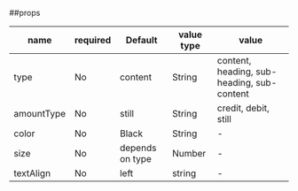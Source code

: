 ##props

| name       | required | Default         | value type | value                                      |
| ---------- | -------- | --------------- | ---------- | ------------------------------------------ |
| type       | No       | content         | String     | content, heading, sub-heading, sub-content |
| amountType | No       | still           | String     | credit, debit, still                       |
| color      | No       | Black           | String     | -                                          |
| size       | No       | depends on type | Number     | -                                          |
| textAlign  | No       | left            | string     | -                                          |
